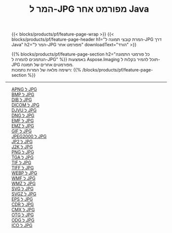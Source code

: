 ﻿---
title: המר ל-JPG מפורמט אחר Java 
weight: 3920
url: /he/java/conversion/to/jpg 
lang: he
langdirlevel: 2
locales: zh-hans,ja,it,ru,de,es,fr,nl,id,lt,pl,pt,vi,tr,ko,zh-hant,ar,hi,th,sv,cs,uk,he
description: באמצעות Aspose.Imaging תוכל להמיר בקלות ל-JPG מפורמט אחר
---

{{< blocks/products/pf/feature-page-wrap >}}
{{< blocks/products/pf/feature-page-header h1="המרת קובצי תמונה ל-JPG דרך Java" h2="המר ל-JPG מפורמט אחר" downloadText="הורד" >}}


{{% blocks/products/pf/feature-page-section  h2="כל פורמטי התמונה הנתמכים להמרה ל-JPG" %}}
באמצעות Aspose.Imaging תוכל להמיר בקלות ל-JPG מפורמטים אחרים של תמונה.
<br/>
רשימה מלאה של המרות נתמכות:
{{% /blocks/products/pf/feature-page-section %}}
<div class="container-fluid productfamilypage bg-gray">
    <div class="convertypes bg-gray agp-content section">
        <div class="container">
		<hr style="margin-left:-20px;"/>
		<div class="row other-converters">
		    <div class='col-md-2 other-converter remove-lp remove-rp'><a href="/imaging/he/java/conversion/apng-to-jpg" >APNG ל JPG</a></div>
<div class='col-md-2 other-converter remove-lp remove-rp'><a href="/imaging/he/java/conversion/bmp-to-jpg" >BMP ל JPG</a></div>
<div class='col-md-2 other-converter remove-lp remove-rp'><a href="/imaging/he/java/conversion/dib-to-jpg" >DIB ל JPG</a></div>
<div class='col-md-2 other-converter remove-lp remove-rp'><a href="/imaging/he/java/conversion/dicom-to-jpg" >DICOM ל JPG</a></div>
<div class='col-md-2 other-converter remove-lp remove-rp'><a href="/imaging/he/java/conversion/djvu-to-jpg" >DJVU ל JPG</a></div>
<div class='col-md-2 other-converter remove-lp remove-rp'><a href="/imaging/he/java/conversion/dng-to-jpg" >DNG ל JPG</a></div>
<div class='col-md-2 other-converter remove-lp remove-rp'><a href="/imaging/he/java/conversion/emf-to-jpg" >EMF ל JPG</a></div>
<div class='col-md-2 other-converter remove-lp remove-rp'><a href="/imaging/he/java/conversion/emz-to-jpg" >EMZ ל JPG</a></div>
<div class='col-md-2 other-converter remove-lp remove-rp'><a href="/imaging/he/java/conversion/gif-to-jpg" >GIF ל JPG</a></div>
<div class='col-md-2 other-converter remove-lp remove-rp'><a href="/imaging/he/java/conversion/jpeg2000-to-jpg" >JPEG2000 ל JPG</a></div>
<div class='col-md-2 other-converter remove-lp remove-rp'><a href="/imaging/he/java/conversion/jp2-to-jpg" >JP2 ל JPG</a></div>
<div class='col-md-2 other-converter remove-lp remove-rp'><a href="/imaging/he/java/conversion/j2k-to-jpg" >J2K ל JPG</a></div>
<div class='col-md-2 other-converter remove-lp remove-rp'><a href="/imaging/he/java/conversion/png-to-jpg" >PNG ל JPG</a></div>
<div class='col-md-2 other-converter remove-lp remove-rp'><a href="/imaging/he/java/conversion/tga-to-jpg" >TGA ל JPG</a></div>
<div class='col-md-2 other-converter remove-lp remove-rp'><a href="/imaging/he/java/conversion/tif-to-jpg" >TIF ל JPG</a></div>
<div class='col-md-2 other-converter remove-lp remove-rp'><a href="/imaging/he/java/conversion/tiff-to-jpg" >TIFF ל JPG</a></div>
<div class='col-md-2 other-converter remove-lp remove-rp'><a href="/imaging/he/java/conversion/webp-to-jpg" >WEBP ל JPG</a></div>
<div class='col-md-2 other-converter remove-lp remove-rp'><a href="/imaging/he/java/conversion/wmf-to-jpg" >WMF ל JPG</a></div>
<div class='col-md-2 other-converter remove-lp remove-rp'><a href="/imaging/he/java/conversion/wmz-to-jpg" >WMZ ל JPG</a></div>
<div class='col-md-2 other-converter remove-lp remove-rp'><a href="/imaging/he/java/conversion/svg-to-jpg" >SVG ל JPG</a></div>
<div class='col-md-2 other-converter remove-lp remove-rp'><a href="/imaging/he/java/conversion/svgz-to-jpg" >SVGZ ל JPG</a></div>
<div class='col-md-2 other-converter remove-lp remove-rp'><a href="/imaging/he/java/conversion/eps-to-jpg" >EPS ל JPG</a></div>
<div class='col-md-2 other-converter remove-lp remove-rp'><a href="/imaging/he/java/conversion/cdr-to-jpg" >CDR ל JPG</a></div>
<div class='col-md-2 other-converter remove-lp remove-rp'><a href="/imaging/he/java/conversion/cmx-to-jpg" >CMX ל JPG</a></div>
<div class='col-md-2 other-converter remove-lp remove-rp'><a href="/imaging/he/java/conversion/otg-to-jpg" >OTG ל JPG</a></div>
<div class='col-md-2 other-converter remove-lp remove-rp'><a href="/imaging/he/java/conversion/odg-to-jpg" >ODG ל JPG</a></div>
<div class='col-md-2 other-converter remove-lp remove-rp'><a href="/imaging/he/java/conversion/ico-to-jpg" >ICO ל JPG</a></div>
                </div>
        </div>
    </div>
</div>
<br/>


